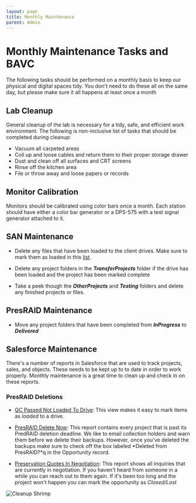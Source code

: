 ```yaml
---
layout: page
title: Monthly Maintenance
parent: Admin
---
```



# Monthly Maintenance Tasks and BAVC

The following tasks should be performed on a monthly basis to keep our physical and digital spaces tidy. You don't need to do these all on the same day, but please make sure it all happens at least once a month

## Lab Cleanup

General cleanup of the lab is necessary for a tidy, safe, and efficient work environment. The following is non-inclusive list of tasks that should be completed during cleanup:
   * Vacuum all carpeted areas
   * Coil up and loose cables and return them to their proper storage drawer
   * Dust and clean off all surfaces and CRT screens
   * Rinse off the kitchen area
   * File or throw away and loose papers or records

## Monitor Calibration

Monitors should be calibrated using color bars once a month. Each station should have either a color bar generator or a DPS-575 with a test signal generator attached to it.

## SAN Maintenance

* Delete any files that have been loaded to the client drives. Make sure to mark them as loaded in this [list](https://bavc.lightning.force.com/lightning/o/Preservation_Object__c/list?filterName=00B500000086MiREAU).

* Delete any project folders in the ***TransferProjects*** folder if the drive has been loaded and the project has been marked complete

* Take a peek though the ***OtherProjects*** and ***Testing*** folders and delete any finished projects or files.

## PresRAID Maintenance

* Move any project folders that have been completed from ***InProgress*** to ***Delivered***

## Salesforce Maintenance

There's a number of reports in Salesforce that are used to track projects, sales, and objects. These needs to be kept up to to date in order to work properly. Monthly maintenance is a great time to clean up and check in on these reports.

### PresRAID Deletions

* [QC Passed Not Loaded To Drive](https://bavc.lightning.force.com/lightning/o/Preservation_Object__c/list?filterName=00B500000086MiREAU): This view makes it easy to mark items as *loaded* to a drive.

* [PresRAID Delete Now](https://bavc.lightning.force.com/lightning/r/Report/00O50000006AAaQEAW/view?queryScope=userFolders): This report contains every project that is past its PredRAID deletion deadline. We like to email collection holders and warn them before we delete their backups. However, once you've deleted the backups make sure to check off the box labeled *Deleted from PresRAID?*q in the Opportunity record. 

* [Preservation Quotes In Negotiation](https://bavc.lightning.force.com/lightning/r/Report/00O2J000006MsiZUAS/view?queryScope=userFolders): This report shows all inquiries that are currently in negotiation. If you haven't heard from someone in a while you can reach out to them again. If it's been too long and the project won't happen you can mark the opportunity as *Closed/Lost*


![Cleanup Shrimp]({{site.baseurl}}/assets/images/cleaningshrimp.gif)
